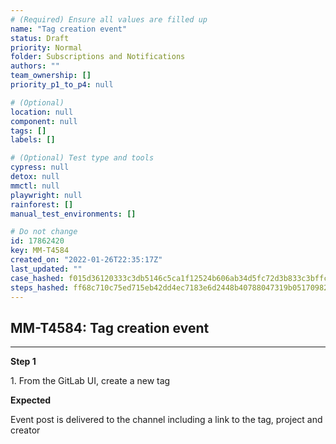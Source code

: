 ```yaml
---
# (Required) Ensure all values are filled up
name: "Tag creation event"
status: Draft
priority: Normal
folder: Subscriptions and Notifications
authors: ""
team_ownership: []
priority_p1_to_p4: null

# (Optional)
location: null
component: null
tags: []
labels: []

# (Optional) Test type and tools
cypress: null
detox: null
mmctl: null
playwright: null
rainforest: []
manual_test_environments: []

# Do not change
id: 17862420
key: MM-T4584
created_on: "2022-01-26T22:35:17Z"
last_updated: ""
case_hashed: f015d36120333c3db5146c5ca1f12524b606ab34d5fc72d3b833c3bffc9f3e46dff7b1e80560cd01a5b69f2065472c9f
steps_hashed: ff68c710c75ed715eb42dd4ec7183e6d2448b40788047319b05170982084a66cdd8c7d22a7c92892d0bc4b44bf61dc81
---
```


<!-- (Auto-generated) Based on frontmatter's "key" and "name" -->

## MM-T4584: Tag creation event

---

**Step 1**

1\. From the GitLab UI, create a new tag

**Expected**

Event post is delivered to the channel including a link to the tag, project and creator
